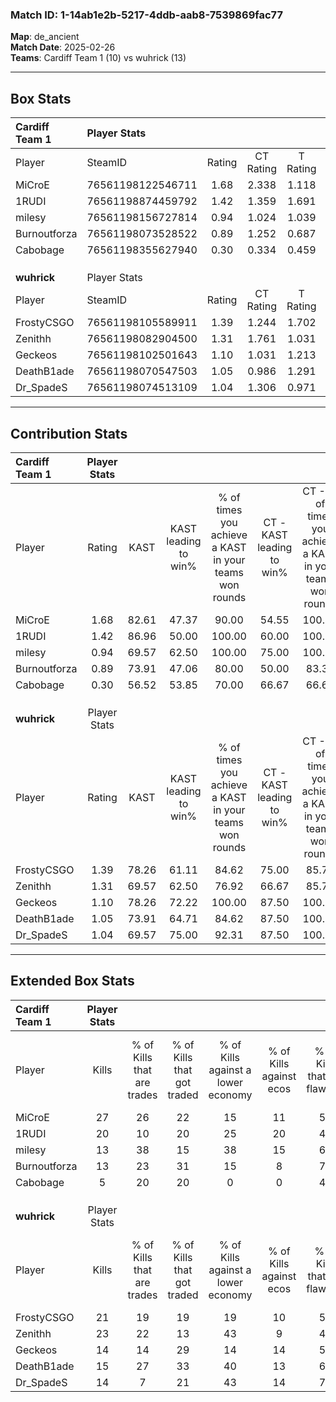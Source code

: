 ### Match ID: 1-14ab1e2b-5217-4ddb-aab8-7539869fac77  
**Map**: de_ancient  
**Match Date**: 2025-02-26  
**Teams**: Cardiff Team 1 (10) vs wuhrick (13)  

---  

## Box Stats  

| **Cardiff Team 1** | Player Stats      |        |           |          |       |       |       |         |        |      |     |
| :- | :- | :-: | :-: | :-: | :-: | :-: | :-: | :-: | :-: | :-: | :-: |
| Player             | SteamID           | Rating | CT Rating | T Rating | KAST  |  ADR  | Kills | Assists | Deaths | K/D  | HS% |
| MiCroE             | 76561198122546711 |  1.68  |   2.338   |  1.118   | 82.61 | 116.0 |  27   |    6    |   17   | 1.59 | 44  |
| 1RUDI              | 76561198874459792 |  1.42  |   1.359   |  1.691   | 86.96 | 97.4  |  20   |    7    |   16   | 1.25 | 65  |
| milesy             | 76561198156727814 |  0.94  |   1.024   |  1.039   | 69.57 | 65.9  |  13   |    4    |   15   | 0.87 | 61  |
| Burnoutforza       | 76561198073528522 |  0.89  |   1.252   |  0.687   | 73.91 | 57.3  |  13   |    2    |   17   | 0.76 | 38  |
| Cabobage           | 76561198355627940 |  0.30  |   0.334   |  0.459   | 56.52 | 35.7  |   5   |    8    |   22   | 0.23 | 80  |
|                    |                   |        |           |          |       |       |       |         |        |      |     |
|                    |                   |        |           |          |       |       |       |         |        |      |     |
|                    |                   |        |           |          |       |       |       |         |        |      |     |
| **wuhrick**        | Player Stats      |        |           |          |       |       |       |         |        |      |     |
| Player             | SteamID           | Rating | CT Rating | T Rating | KAST  |  ADR  | Kills | Assists | Deaths | K/D  | HS% |
| FrostyCSGO         | 76561198105589911 |  1.39  |   1.244   |  1.702   | 78.26 | 95.7  |  21   |    7    |   16   | 1.31 | 76  |
| Zenithh            | 76561198082904500 |  1.31  |   1.761   |  1.031   | 69.57 | 82.0  |  23   |    2    |   17   | 1.35 | 39  |
| Geckeos            | 76561198102501643 |  1.10  |   1.031   |  1.213   | 78.26 | 78.9  |  14   |    9    |   15   | 0.93 | 50  |
| DeathB1ade         | 76561198070547503 |  1.05  |   0.986   |  1.291   | 73.91 | 73.9  |  15   |    5    |   16   | 0.94 | 33  |
| Dr_SpadeS          | 76561198074513109 |  1.04  |   1.306   |  0.971   | 69.57 | 73.9  |  14   |    7    |   14   | 1.00 | 71  |
---  

## Contribution Stats  

| **Cardiff Team 1** | Player Stats |       |                      |                                                        |                           |                                                             |                          |                                                            |
| :- | :-: | :-: | :-: | :-: | :-: | :-: | :-: | :-: |
| Player             |    Rating    | KAST  | KAST leading to win% | % of times you achieve a KAST in your teams won rounds | CT - KAST leading to win% | CT - % of times you achieve a KAST in your teams won rounds | T - KAST leading to win% | T - % of times you achieve a KAST in your teams won rounds |
| MiCroE             |     1.68     | 82.61 |        47.37         |                         90.00                          |           54.55           |                           100.00                            |          37.50           |                           75.00                            |
| 1RUDI              |     1.42     | 86.96 |        50.00         |                         100.00                         |           60.00           |                           100.00                            |          40.00           |                           100.00                           |
| milesy             |     0.94     | 69.57 |        62.50         |                         100.00                         |           75.00           |                           100.00                            |          50.00           |                           100.00                           |
| Burnoutforza       |     0.89     | 73.91 |        47.06         |                         80.00                          |           50.00           |                            83.33                            |          42.86           |                           75.00                            |
| Cabobage           |     0.30     | 56.52 |        53.85         |                         70.00                          |           66.67           |                            66.67                            |          42.86           |                           75.00                            |
|                    |              |       |                      |                                                        |                           |                                                             |                          |                                                            |
|                    |              |       |                      |                                                        |                           |                                                             |                          |                                                            |
|                    |              |       |                      |                                                        |                           |                                                             |                          |                                                            |
| **wuhrick**        | Player Stats |       |                      |                                                        |                           |                                                             |                          |                                                            |
| Player             |    Rating    | KAST  | KAST leading to win% | % of times you achieve a KAST in your teams won rounds | CT - KAST leading to win% | CT - % of times you achieve a KAST in your teams won rounds | T - KAST leading to win% | T - % of times you achieve a KAST in your teams won rounds |
| FrostyCSGO         |     1.39     | 78.26 |        61.11         |                         84.62                          |           75.00           |                            85.71                            |          50.00           |                           83.33                            |
| Zenithh            |     1.31     | 69.57 |        62.50         |                         76.92                          |           66.67           |                            85.71                            |          57.14           |                           66.67                            |
| Geckeos            |     1.10     | 78.26 |        72.22         |                         100.00                         |           87.50           |                           100.00                            |          60.00           |                           100.00                           |
| DeathB1ade         |     1.05     | 73.91 |        64.71         |                         84.62                          |           87.50           |                           100.00                            |          44.44           |                           66.67                            |
| Dr_SpadeS          |     1.04     | 69.57 |        75.00         |                         92.31                          |           87.50           |                           100.00                            |          62.50           |                           83.33                            |
---  

## Extended Box Stats  

| **Cardiff Team 1** | Player Stats |                            |                            |                                    |                         |                              |                                 |        |                             |                                     |                          |                               |                            |
| :- | :-: | :-: | :-: | :-: | :-: | :-: | :-: | :-: | :-: | :-: | :-: | :-: | :-: |
| Player             |    Kills     | % of Kills that are trades | % of Kills that got traded | % of Kills against a lower economy | % of Kills against ecos | % of Kills that are flawless | % of Kills that are close duels | Deaths | % of Deaths that get traded | % of Deaths against a lower economy | % of Deaths against ecos | % of Deaths that are flawless | % of Deaths that are close |
| MiCroE             |      27      |             26             |             22             |                 15                 |           11            |              52              |                0                |   17   |             18              |                 18                  |            6             |              47               |             6              |
| 1RUDI              |      20      |             10             |             20             |                 25                 |           20            |              45              |                5                |   16   |             25              |                  0                  |            0             |              50               |             13             |
| milesy             |      13      |             38             |             15             |                 38                 |           15            |              69              |                0                |   15   |             27              |                  7                  |            7             |              73               |             7              |
| Burnoutforza       |      13      |             23             |             31             |                 15                 |            8            |              77              |                0                |   17   |             24              |                  6                  |            0             |              65               |             6              |
| Cabobage           |      5       |             20             |             20             |                 0                  |            0            |              40              |               20                |   22   |             18              |                 18                  |            9             |              59               |             0              |
|                    |              |                            |                            |                                    |                         |                              |                                 |        |                             |                                     |                          |                               |                            |
|                    |              |                            |                            |                                    |                         |                              |                                 |        |                             |                                     |                          |                               |                            |
|                    |              |                            |                            |                                    |                         |                              |                                 |        |                             |                                     |                          |                               |                            |
| **wuhrick**        | Player Stats |                            |                            |                                    |                         |                              |                                 |        |                             |                                     |                          |                               |                            |
| Player             |    Kills     | % of Kills that are trades | % of Kills that got traded | % of Kills against a lower economy | % of Kills against ecos | % of Kills that are flawless | % of Kills that are close duels | Deaths | % of Deaths that get traded | % of Deaths against a lower economy | % of Deaths against ecos | % of Deaths that are flawless | % of Deaths that are close |
| FrostyCSGO         |      21      |             19             |             19             |                 19                 |           10            |              52              |                0                |   16   |             25              |                 19                  |            0             |              56               |             0              |
| Zenithh            |      23      |             22             |             13             |                 43                 |            9            |              48              |                4                |   17   |             18              |                 12                  |            0             |              76               |             0              |
| Geckeos            |      14      |             14             |             29             |                 14                 |           14            |              57              |               14                |   15   |              7              |                  7                  |            0             |              27               |             7              |
| DeathB1ade         |      15      |             27             |             33             |                 40                 |           13            |              67              |               13                |   16   |             25              |                 19                  |            6             |              63               |             0              |
| Dr_SpadeS          |      14      |             7              |             21             |                 43                 |           14            |              79              |                0                |   14   |             36              |                  7                  |            0             |              64               |             7              |
